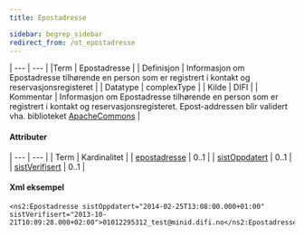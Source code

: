 ```yaml
---
title: Epostadresse  

sidebar: begrep_sidebar
redirect_from: /ot_epostadresse
---
```


| --- | --- |
|Term | Epostadresse |
| Definisjon  | Informasjon om Epostadresse tilhørende en person som er registrert i kontakt og reservasjonsregisteret |
| Datatype  | complexType |
| Kilde | DIFI |
| Kommentar | Informasjon om Epostadresse tilhørende en person som er registrert i kontakt og reservasjonsregisteret. Epost-addressen blir validert vha. biblioteket [ApacheCommons](http://commons.apache.org/proper/commons-validator/) |

#### Attributer

| --- | --- |
| Term | Kardinalitet |
| [epostadresse]({{site.baseurl}}/resources/begrep/sikkerDigitalPost/begrep/epostadresse)     | 0..1 |
| [sistOppdatert]({{site.baseurl}}/resources/begrep/felles/sistOppdatert)   | 0..1 |
| [sistVerifisert]({{site.baseurl}}/resources/begrep/felles/sistVerifisert) | 0..1 |
 



#### Xml eksempel

```
<ns2:Epostadresse sistOppdatert="2014-02-25T13:08:00.000+01:00" sistVerifisert="2013-10-21T10:09:28.000+02:00">01012295312_test@minid.difi.no</ns2:Epostadresse>
```
